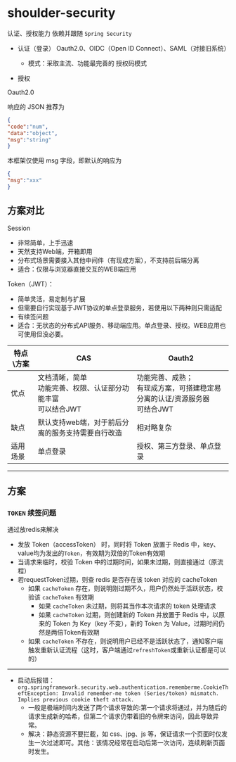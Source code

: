 # shoulder-security

认证、授权能力
依赖并跟随 `Spring Security`

- 认证（登录） Oauth2.0、OIDC（Open ID Connect）、SAML（对接旧系统）
    - 模式：采取主流、功能最完善的 授权码模式

- 授权

Oauth2.0

响应的 JSON 推荐为
```json
{
"code":"num",
"data":"object",
"msg":"string"
}
```
本框架仅使用 msg 字段，即默认的响应为
```json
{
"msg":"xxx"
}
```

## 方案对比

Session
- 非常简单，上手迅速
- 天然支持Web端，开箱即用
- 分布式场景需要接入其他中间件（有现成方案），不支持前后端分离
- 适合：仅限与浏览器直接交互的WEB端应用


Token（JWT）：
- 简单灵活，易定制与扩展
- 但需要自行实现基于JWT协议的单点登录服务，若使用以下两种则只需适配
- 有续签问题
- 适合：无状态的分布式API服务、移动端应用。单点登录、授权。WEB应用也可使用但没必要。

| 特点\方案 | CAS | Oauth2 |
| --- | --- | --- |
| 优点 | 文档清晰，简单<br>功能完善、权限、认证部分功能丰富<br>可以结合JWT | 功能完善、成熟；<br>有现成方案，可搭建稳定易分离的认证/资源服务器<br>可结合JWT |
| 缺点 | 默认支持web端，对于前后分离的服务支持需要自行改造 | 相对略复杂 |
| 适用场景 | 单点登录 | 授权、第三方登录、单点登录 |

----
 
## 方案

### `TOKEN` 续签问题

通过放redis来解决

- 发放 Token（accessToken） 时，同时将 Token 放置于 Redis 中，key、value均为发出的`Token`，有效期为双倍的Token有效期
- 当请求来临时，校验 Token 中的过期时间，如果未过期，则直接通过（原流程）
- 若requestToken过期，则查 redis 是否存在该 token 对应的 cacheToken
    - 如果 `cacheToken` 存在，则说明刚过期不久，用户仍然处于活跃状态，校验该 `cacheToken` 有效期
        - 如果 `cacheToken` 未过期，则将其当作本次请求的 token 处理请求
        - 如果 `cacheToken` 过期，则创建新的 Token 并放置于 Redis 中，以原来的 Token 为 Key（key 不变），新的 Token 为 Value，过期时间仍然是两倍Token有效期
    - 如果 `cacheToken` 不存在，则说明用户已经不是活跃状态了，通知客户端触发重新认证流程（这时，客户端通过`refreshToken`或重新认证都是可以的）



---

- 启动后报错：`org.springframework.security.web.authentication.rememberme.CookieTheftException: Invalid remember-me token (Series/token) mismatch. Implies previous cookie theft attack.`
    - 一般是极端时间内发送了两个请求导致的:第一个请求将通过，并为随后的请求生成新的哈希，但第二个请求仍带着旧的令牌来访问，因此导致异常。
    - 解决：静态资源不要拦截，如 css、jpg、js 等，保证请求一个页面时仅发生一次过滤即可。其他：该情况经常在启动后第一次访问，连续刷新页面时发生。
    

